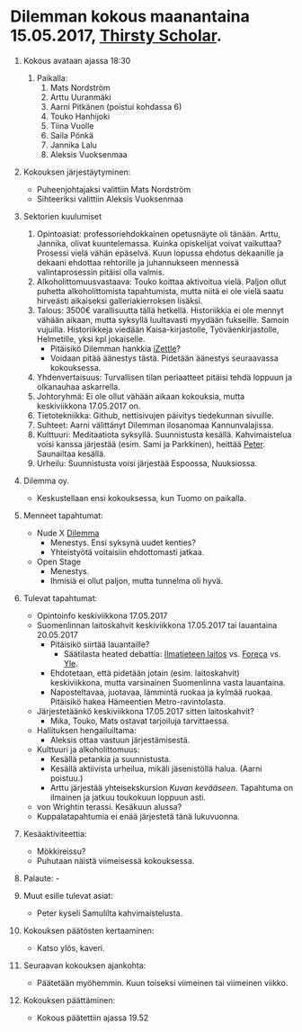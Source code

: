 # Dilemman kokous maanantaina 15.05.2017, [Thirsty Scholar](https://thirstyscholar.fi/fi/).

1. Kokous avataan ajassa 18:30
   1. Paikalla:
      1. Mats Nordström
      2. Arttu Uuranmäki
      3. Aarni Pitkänen (poistui kohdassa 6)
      4. Touko Hanhijoki
      5. Tiina Vuolle
      6. Saila Pönkä
      7. Jannika Lalu
      8. Aleksis Vuoksenmaa

2. Kokouksen järjestäytyminen:
   * Puheenjohtajaksi valittiin Mats Nordström
   * Sihteeriksi valittiin Aleksis Vuoksenmaa

3. Sektorien kuulumiset
   1. Opintoasiat: professoriehdokkainen opetusnäyte oli tänään. Arttu, Jannika, olivat kuuntelemassa.
   Kuinka opiskelijat voivat vaikuttaa? Prosessi vielä vähän epäselvä. Kuun lopussa ehdotus dekaanille ja dekaani
   ehdottaa rehtorille ja juhannukseen mennessä valintaprosessin pitäisi olla valmis.
   2. Alkoholittomuusvastaava: Touko koittaa aktivoitua vielä. Paljon ollut puhetta
   alkoholittomista tapahtumista, mutta niitä ei ole vielä saatu hirveästi aikaiseksi
   galleriakierroksen lisäksi.
   3. Talous: 3500€ varallisuutta tällä hetkellä. Historiikkia ei ole mennyt vähään aikaan,
   mutta syksyllä luultavasti myydään fukseille. Samoin vujuilla. Historiikkeja viedään
   Kaisa-kirjastolle, Työväenkirjastolle, Helmetille, yksi kpl jokaiselle.
      * Pitäisikö Dilemman hankkia [iZettle](https://www.izettle.com/fi)?
      * Voidaan pitää äänestys tästä. Pidetään äänestys seuraavassa kokouksessa.
   4. Yhdenvertaisuus: Turvallisen tilan periaatteet pitäisi tehdä loppuun ja
   olkanauhaa askarrella.
   5. Johtoryhmä: Ei ole ollut vähään aikaan kokouksia, mutta keskiviikkona 17.05.2017
   on.
   6. Tietotekniikka: Github, nettisivujen päivitys tiedekunnan sivuille.
   7. Suhteet: Aarni välittänyt Dilemman ilosanomaa Kannunvalajissa.
   8. Kulttuuri: Meditaatiota syksyllä. Suunnistusta kesällä. Kahvimaistelua voisi
   kanssa järjestää (esim. Sami ja Parkkinen), heittää [Peter](https://fi.wikipedia.org/wiki/Aavikko). Saunailtaa
   kesällä.
   9. Urheilu: Suunnistusta voisi järjestää Espoossa, Nuuksiossa.

4. Dilemma oy.
   * Keskustellaan ensi kokouksessa, kun Tuomo on paikalla.

5. Menneet tapahtumat:
   * Nude X [Dilemma](https://www.youtube.com/watch?v=xbZL3s197OQ)
      * Menestys. Ensi syksynä uudet kenties?
      * Yhteistyötä voitaisiin ehdottomasti jatkaa.
   * Open Stage
      * Menestys.
      * Ihmisiä ei ollut paljon, mutta tunnelma oli hyvä.

6. Tulevat tapahtumat:
   * Opintoinfo keskiviikkona 17.05.2017
   * Suomenlinnan laitoskahvit keskiviikkona 17.05.2017 tai lauantaina 20.05.2017
      * Pitäisikö siirtää lauantaille?
         * Säätilasta heated debattia: [Ilmatieteen laitos](http://ilmatieteenlaitos.fi/)
         vs. [Foreca](http://www.foreca.fi/Finland/Helsinki/map/fin13)
         vs. [Yle](http://yle.fi/saa/suomi/helsinki/).
      * Ehdotetaan, että pidetään jotain (esim. laitoskahvit) keskiviikkona, mutta
       varsinainen Suomenlinna vasta lauantaina.
      * Naposteltavaa, juotavaa, lämmintä ruokaa ja kylmää ruokaa. Pitäisikö
      hakea Hämeentien Metro-ravintolasta.
   * Järjestetäänkö keskiviikkona 17.05.2017 sitten laitoskahvit?
      * Mika, Touko, Mats ostavat tarjoiluja tarvittaessa.
   * Hallituksen hengailuiltama:
      * Aleksis ottaa vastuun järjestämisestä.
   * Kulttuuri ja alkoholittomuus:
      * Kesällä petankia ja suunnistusta.
      * Kesällä aktiivista urheilua, mikäli jäsenistöllä halua. (Aarni poistuu.)
      * Arttu järjestää yhteisekskursion _Kuvan kevääseen_. Tapahtuma on ilmainen
      ja jatkuu toukokuun loppuun asti.
   * von Wrightin terassi. Kesäkuun alussa?
   * Kuppalatapahtumia ei enää järjestetä tänä lukuvuonna.

7. Kesäaktiviteettia:
      * Mökkireissu?
      * Puhutaan näistä viimeisessä kokouksessa.

8. Palaute: -

9. Muut esille tulevat asiat:
    * Peter kyseli Samulilta kahvimaistelusta.

10. Kokouksen päätösten kertaaminen:
    * Katso ylös, kaveri.

11. Seuraavan kokouksen ajankohta:
    * Päätetään myöhemmin. Kuun toiseksi viimeinen tai viimeinen viikko.

12. Kokouksen päättäminen:
    * Kokous päätettiin ajassa 19.52
